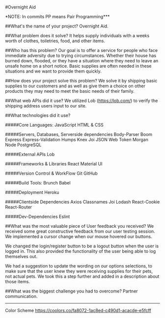 #Overnight Aid


\*NOTE: In commits PP means Pair Programming***

##What's the name of your project?
Overnight Aid.

##What problem does it solve?
It helps supply individuals with a weeks worth of clothes, toiletries, food, and other items.

##Who has this problem?
Our goal is to offer a service for people who face immediate adversity due to trying circumstances.  Whether their house has burned down, flooded, or they have a situation where they need to leave an unsafe home on a short notice.  Basic supplies are often needed in these situations and we want to provide them quickly.

##How does your project solve this problem?
We solve it by shipping basic supplies to our customers and as well as give them a choice on other products they may need to meet the basic needs of their family.

##What web APIs did it use?
We utilized Lob (https://lob.com/) to verify the shipping address users input to our site.

##What technologies did it use?

#####Core Languages:
JavaScript
HTML & CSS

#####Servers, Databases, Serverside dependencies
Body-Parser
Boom
Express
Express-Validation
Humps
Knex
Joi
JSON Web Token
Morgan
Node
PostgreSQL

#####External APIs
Lob

#####Frameworks & Libraries
React
Material UI

#####Version Control & WorkFlow
Git
GitHub

#####Build Tools:
Brunch
Babel

#####Deployment
Heroku

#####Clientside Dependencies
Axios
Classnames
Joi
Lodash
React-Cookie
React-Router

#####Dev-Dependencies
Eslint

##What was the most valuable piece of User feedback you received?
We received some great constructive feedback from our user testing session.  We implemented a cursor change when our mouse hovered our buttons.

We changed the login/register button to be a logout button when the user is logged in.  This also provided the functionality of the user being able to log themselves out.

We had a suggestion to update the wording on our options selections, to make sure that the user knew they were receiving supplies for their pets, not actual pets. We took this a step further and added in a description about those items.


##What was the biggest challenge you had to overcome?
Partner communication.

---------------------------------------------------

Color Scheme
https://coolors.co/fa8072-1ac8ed-c490d1-acacde-e5fcff
